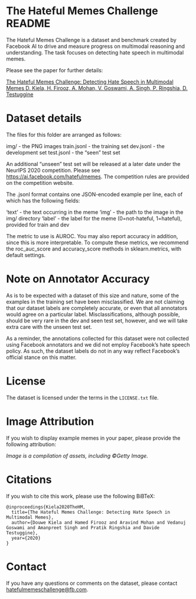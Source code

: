 # The Hateful Memes Challenge README


The Hateful Memes Challenge is a dataset and benchmark created by Facebook AI to drive and measure progress on multimodal reasoning and understanding. The task focuses on detecting hate speech in multimodal memes.


Please see the paper for further details:


[The Hateful Memes Challenge: Detecting Hate Speech in Multimodal Memes
D. Kiela, H. Firooz, A. Mohan, V. Goswami, A. Singh, P. Ringshia, D. Testuggine](
https://arxiv.org/abs/2005.04790)


# Dataset details
The files for this folder are arranged as follows:


img/                -        the PNG images
train.jsonl        -        the training set
dev.jsonl        -        the development set
test.jsonl        -        the “seen” test set


An additional “unseen” test set will be released at a later date under the NeurIPS 2020 competition. Please see https://ai.facebook.com/hatefulmemes. The competition rules are provided on the competition website.


The .jsonl format contains one JSON-encoded example per line, each of which has the following fields:


‘text’        - the text occurring in the meme
‘img’        - the path to the image in the img/ directory
‘label’        - the label for the meme (0=not-hateful, 1=hateful), provided for train and dev


The metric to use is AUROC. You may also report accuracy in addition, since this is more interpretable. To compute these metrics, we recommend the roc_auc_score and accuracy_score methods in sklearn.metrics, with default settings.

# Note on Annotator Accuracy
As is to be expected with a dataset of this size and nature, some of the examples in the training set have been misclassified. We are not claiming that our dataset labels are completely accurate, or even that all annotators would agree on a particular label. Misclassifications, although possible, should be very rare in the dev and seen test set, however, and we will take extra care with the unseen test set.

As a reminder, the annotations collected for this dataset were not collected using Facebook annotators and we did not employ Facebook’s hate speech policy. As such, the dataset labels do not in any way reflect Facebook’s official stance on this matter.

# License
The dataset is licensed under the terms in the `LICENSE.txt` file.


# Image Attribution
If you wish to display example memes in your paper, please provide the following attribution:


*Image is a compilation of assets, including ©Getty Image.*


# Citations
If you wish to cite this work, please use the following BiBTeX:

```
@inproceedings{Kiela2020TheHM,
  title={The Hateful Memes Challenge: Detecting Hate Speech in Multimodal Memes},
  author={Douwe Kiela and Hamed Firooz and Aravind Mohan and Vedanuj Goswami and Amanpreet Singh and Pratik Ringshia and Davide Testuggine},
  year={2020}
}
```


# Contact
If you have any questions or comments on the dataset, please contact hatefulmemeschallenge@fb.com.
